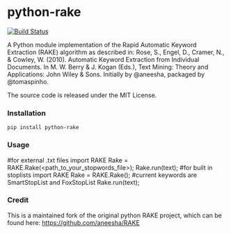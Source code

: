 python-rake
====

[![Build Status](https://travis-ci.org/fabianvf/python-rake.svg?branch=master)](https://travis-ci.org/fabianvf/python-rake)

A Python module implementation of the Rapid Automatic Keyword Extraction (RAKE) algorithm as described in: Rose, S., Engel, D., Cramer, N., & Cowley, W. (2010). Automatic Keyword Extraction from Individual Documents. In M. W. Berry & J. Kogan (Eds.), Text Mining: Theory and Applications: John Wiley & Sons. Initially by @aneesha, packaged by @tomaspinho.

The source code is released under the MIT License.

### Installation ###
    pip install python-rake

### Usage ###
#for external .txt files
    import RAKE
    Rake = RAKE.Rake(<path_to_your_stopwords_file>);
    Rake.run(text);
#for built in stoplists
    import RAKE
    Rake = RAKE.Rake(<keyword>); #current keywords are SmartStopList and FoxStopList
    Rake.run(text);

### Credit ###
This is a maintained fork of the original python RAKE project, which can be found here: https://github.com/aneesha/RAKE
